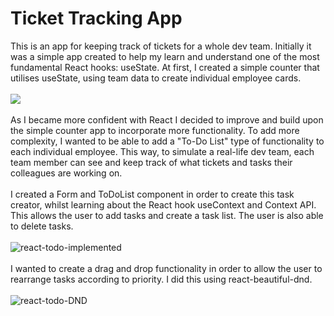 # Ticket Tracking App
This is an app for keeping track of tickets for a whole dev team.
Initially it was a simple app created to help my learn and understand one of the most fundamental React hooks: useState. At first, I created a simple counter that utilises useState, using team data to create individual employee cards.
<br>
<br>
<img src="https://user-images.githubusercontent.com/37534696/177247578-b6d821f6-afaf-483f-94e2-92fc934a8eae.gif"/>
<br>
<br>
As I became more confident with React I decided to improve and build upon the simple counter app to incorporate more functionality. To add more complexity, I wanted to be able to add a "To-Do List" type of functionality to each individual employee. This way, to simulate a real-life dev team, each team member can see and keep track of what tickets and tasks their colleagues are working on.
<br>
<br>
I created a Form and ToDoList component in order to create this task creator, whilst learning about the React hook useContext and Context API. This allows the user to add tasks and create a task list. The user is also able to delete tasks.
<br>
<br>
![react-todo-implemented](https://user-images.githubusercontent.com/37534696/177498293-9e3d3a7f-c2ce-40ea-a7fd-25bd9a00ce1f.gif)
<br>
<br>
I wanted to create a drag and drop functionality in order to allow the user to rearrange tasks according to priority. I did this using react-beautiful-dnd. 
<br>
<br>
![react-todo-DND](https://user-images.githubusercontent.com/37534696/177250589-f4420124-9683-4dda-8a75-11fde7b46571.gif)
